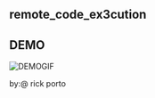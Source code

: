 ## remote_code_ex3cution

## DEMO
![DEMOGIF](https://user-images.githubusercontent.com/118774522/220413885-c2254a98-28e4-4fb3-967b-5b3693019456.gif)


by:@ rick porto
